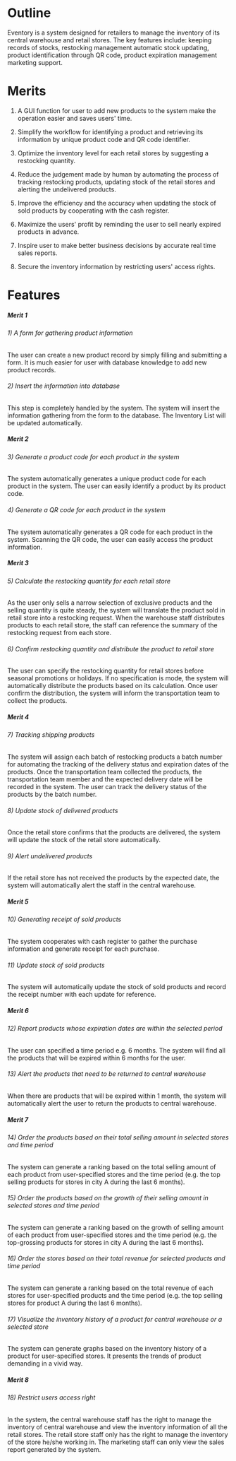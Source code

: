 # Outline
Eventory is a system designed for retailers to manage the inventory of its central warehouse and retail stores. The key features include: keeping records of stocks, restocking management automatic stock updating, product identification through QR code, product expiration management marketing support.

# Merits

1. A GUI function for user to add new products to the system make the operation easier and saves users' time.

2. Simplify the workflow for identifying a product and retrieving its information by unique product code and QR code identifier.

3. Optimize the inventory level for each retail stores by suggesting a restocking quantity.

4. Reduce the judgement made by human by automating the process of tracking restocking products, updating stock of the retail stores and alerting the undelivered products.

5. Improve the efficiency and the accuracy when updating the stock of sold products by cooperating with the cash register.

6. Maximize the users' profit by reminding the user to sell nearly expired products in advance.

7. Inspire user to make better business decisions by accurate real time sales reports.

8. Secure the inventory information by restricting users' access rights.  


# Features
##### Merit 1
###### 1) A form for gathering product information
The user can create a new product record by simply filling and submitting a form. It is much easier for user with database knowledge to add new product records.

###### 2) Insert the information into database
This step is completely handled by the system. The system will insert the information gathering from the form to the database. The Inventory List will be updated automatically.

##### Merit 2
###### 3) Generate a product code for each product in the system
The system automatically generates a unique product code for each product in the system. The user can easily identify a product by its product code.

###### 4) Generate a QR code for each product in the system
The system automatically generates a QR code for each product in the system. Scanning the QR code, the user can easily access the product information.

##### Merit 3
###### 5) Calculate the restocking quantity for each retail store
As the user only sells a narrow selection of exclusive products and the selling quantity is quite steady, the system will translate the product sold in retail store into a restocking request. When the warehouse staff distributes products to each retail store, the staff can reference the summary of the restocking request from each store.

###### 6) Confirm restocking quantity and distribute the product to retail store
The user can specify the restocking quantity for retail stores before seasonal promotions or holidays. If no specification is mode, the system will automatically distribute the products based on its calculation. Once user confirm the distribution, the system will inform the transportation team to collect the products.

##### Merit 4
###### 7) Tracking shipping products
The system will assign each batch of restocking products a batch number for automating the tracking of the delivery status and expiration dates of the products. Once the transportation team collected the products, the transportation team member and the expected delivery date will be recorded in the system. The user can track the delivery status of the products by the batch number.

###### 8) Update stock of delivered products
Once the retail store confirms that the products are delivered, the system will update the stock of the retail store automatically.

###### 9) Alert undelivered products
If the retail store has not received the products by the expected date, the system will automatically alert the staff in the central warehouse.

##### Merit 5

###### 10) Generating receipt of sold products
The system cooperates with cash register to gather the purchase information and generate receipt for each purchase.

###### 11) Update stock of sold products
The system will automatically update the stock of sold products and record the receipt number with each update for reference.

##### Merit 6

###### 12) Report products whose expiration dates are within the selected period
The user can specified a time period e.g. 6 months. The system will find all the products that will be expired within 6 months for the user.

###### 13) Alert the products that need to be returned to central warehouse
When there are products that will be expired within 1 month, the system will automatically alert the user to return the products to central warehouse.

##### Merit 7

###### 14) Order the products based on their total selling amount in selected stores and time period
The system can generate a ranking based on the total selling amount of each product from user-specified stores and the time period (e.g. the top selling products for stores in city A during the last 6 months).

###### 15) Order the products based on the growth of their selling amount in selected stores and time period
The system can generate a ranking based on the growth of selling amount of each product from user-specified stores and the time period (e.g. the top-grossing products for stores in city A during the last 6 months).

###### 16) Order the stores based on their total revenue for selected products and time period
The system can generate a ranking based on the total revenue of each stores for user-specified products and the time period (e.g. the top selling stores for product A during the last 6 months).

###### 17) Visualize the inventory history of a product for central warehouse or a selected store
The system can generate graphs based on the inventory history of a product for user-specified stores. It presents the trends of product demanding in a vivid way.


##### Merit 8
###### 18) Restrict users access right
In the system, the central warehouse staff has the right to manage the inventory of central warehouse and view the inventory information of all the retail stores. The retail store staff only has the right to manage the inventory of the store he/she working in. The marketing staff can only view the sales report generated by the system.  
